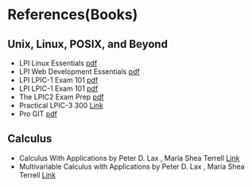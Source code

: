 # References(Books)

## Unix, Linux, POSIX, and Beyond

- LPI Linux Essentials [pdf](https://learning.lpi.org/pdfstore/LPI-Learning-Material-010-160-en.pdf)
- LPI Web Development Essentials [pdf](https://learning.lpi.org/pdfstore/LPI-Learning-Material-030-100-en.pdf)
- LPI LPIC-1 Exam 101 [pdf](https://learning.lpi.org/pdfstore/LPI-Learning-Material-101-500-en.pdf)
- LPI LPIC-1 Exam 101 [pdf](https://learning.lpi.org/pdfstore/LPI-Learning-Material-102-500-en.pdf)
- The LPIC2 Exam Prep [pdf](https://lpic2book.github.io/src/pdf/lpic2book.pdf)
- Practical LPIC-3 300 [Link](https://link.springer.com/book/10.1007/978-1-4842-4473-9)
- Pro GIT [pdf](https://github.com/progit/progit2/releases/download/2.1.360/progit.pdf)

## Calculus

- Calculus With Applications by Peter D. Lax , Maria Shea Terrell [Link](https://link.springer.com/book/10.1007/978-1-4614-7946-8)
- Multivariable Calculus with Applications by Peter D. Lax , Maria Shea Terrell [Link](https://link.springer.com/book/10.1007/978-3-319-74073-7)

